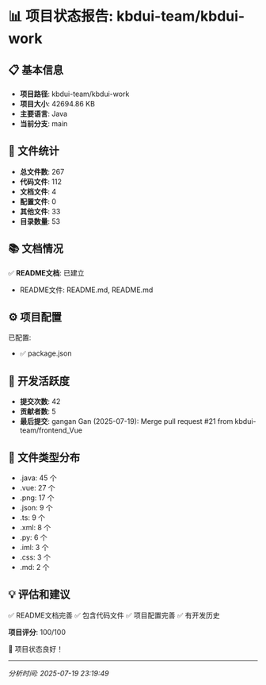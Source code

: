 # 📊 项目状态报告: kbdui-team/kbdui-work

## 📋 基本信息

- **项目路径**: kbdui-team/kbdui-work
- **项目大小**: 42694.86 KB
- **主要语言**: Java
- **当前分支**: main

## 📁 文件统计

- **总文件数**: 267
- **代码文件**: 112
- **文档文件**: 4
- **配置文件**: 0
- **其他文件**: 33
- **目录数量**: 53

## 📚 文档情况

✅ **README文档**: 已建立
- README文件: README.md, README.md

## ⚙️ 项目配置

已配置:
- ✅ package.json

## 🔄 开发活跃度

- **提交次数**: 42
- **贡献者数**: 5
- **最后提交**: gangan Gan (2025-07-19): Merge pull request #21 from kbdui-team/frontend_Vue

## 📄 文件类型分布

- .java: 45 个
- .vue: 27 个
- .png: 17 个
- .json: 9 个
- .ts: 9 个
- .xml: 8 个
- .py: 6 个
- .iml: 3 个
- .css: 3 个
- .md: 2 个

## 💡 评估和建议

✅ README文档完善
✅ 包含代码文件
✅ 项目配置完善
✅ 有开发历史

**项目评分**: 100/100

🎉 项目状态良好！

---
*分析时间: 2025-07-19 23:19:49*